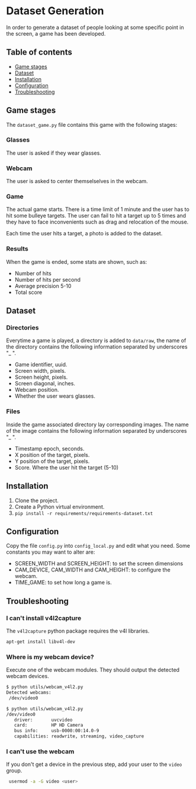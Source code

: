 # Dataset Generation

In order to generate a dataset of people looking at some specific point in the screen, a game has been developed.

## Table of contents
* [Game stages](#stages)
* [Dataset](#dataset)
* [Installation](#installation)
* [Configuration](#configuration)
* [Troubleshooting](#troubleshooting)


## Game stages <a name="stages"></a>
The `dataset_game.py` file contains this game with the following stages:

### Glasses
The user is asked if they wear glasses.

### Webcam
The user is asked to center themselselves in the webcam.

### Game
The actual game starts. There is a time limit of 1 minute and the user has to hit some bulleye targets. The user can fail to hit a target up to 5 times and they have to face inconvenients such as drag and relocation of the mouse.

Each time the user hits a target, a photo is added to the dataset.


### Results
When the game is ended, some stats are shown, such as:
* Number of hits
* Number of hits per second
* Average precision 5-10
* Total score


## Dataset <a name="dataset"></a>

### Directories
Everytime a game is played, a directory is added to `data/raw`, the name of the directory contains the following information separated by underscores "_ ".
* Game identifier, uuid.
* Screen width, pixels.
* Screen height, pixels.
* Screen diagonal, inches.
* Webcam position.
* Whether the user wears glasses.

### Files
Inside the game associated directory lay corresponding images. The name of the image contains the following information separated by underscores "_ ".
* Timestamp epoch, seconds.
* X position of the target, pixels.
* Y position of the target, pixels.
* Score. Where the user hit the target (5-10)


## Installation <a name="installation"></a>
1. Clone the project.
1. Create a Python virtual environment.
1. `pip install -r requirements/requirements-dataset.txt`


## Configuration <a name="configuration"></a>
Copy the file `config.py` into `config_local.py` and edit what you need.
Some constants you may want to alter are:
* SCREEN_WIDTH and SCREEN_HEIGHT: to set the screen dimensions
* CAM_DEVICE, CAM_WIDTH and CAM_HEIGHT: to configure the webcam.
* TIME_GAME: to set how long a game is.



## Troubleshooting <a name="troubleshooting"></a>
### I can't install v4l2capture
The `v4l2capture` python package requires the v4l libraries.
```bash
apt-get install libv4l-dev
```

### Where is my webcam device?
Execute  one of the webcam modules. They should output the detected webcam devices.

```bash
$ python utils/webcam_v4l2.py
Detected webcams:
 /dev/video0
```
```bash
$ python utils/webcam_v4l2.py
/dev/video0
   driver:       uvcvideo
   card:         HP HD Camera
   bus info:     usb-0000:00:14.0-9
   capabilities: readwrite, streaming, video_capture
```

### I can't use the webcam
If you don't get a device in the previous step, add your user to the `video` group.
```bash
 usermod -a -G video <user>
 ```
